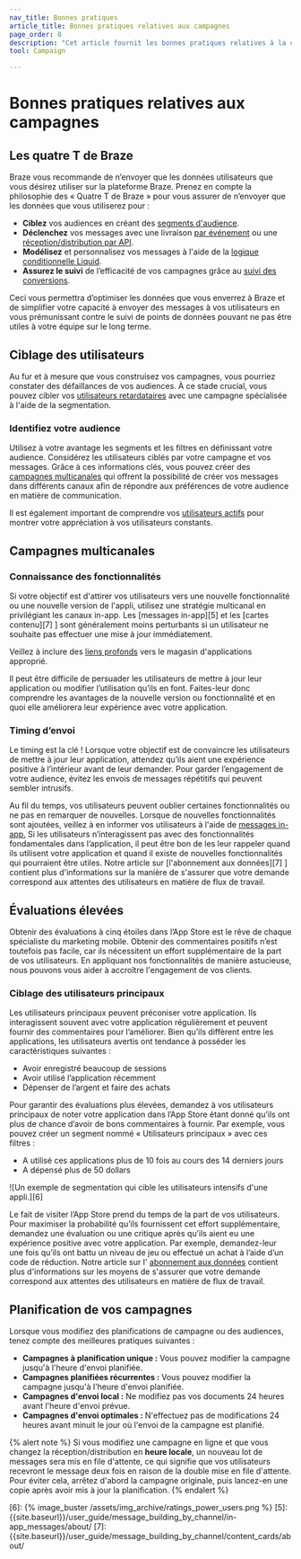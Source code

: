 ```yaml
---
nav_title: Bonnes pratiques
article_title: Bonnes pratiques relatives aux campagnes
page_order: 0
description: "Cet article fournit les bonnes pratiques relatives à la création et à la personnalisation de vos campagnes."
tool: Campaign

---
```


# Bonnes pratiques relatives aux campagnes

## Les quatre T de Braze

Braze vous recommande de n’envoyer que les données utilisateurs que vous désirez utiliser sur la plateforme Braze. Prenez en compte la philosophie des « Quatre T de Braze » pour vous assurer de n’envoyer que les données que vous utiliserez pour :

- **Ciblez** vos audiences en créant des [segments d'audience]({{site.baseurl}}/user_guide/engagement_tools/segments/).
- **Déclenchez** vos messages avec une livraison [par événement]({{site.baseurl}}/user_guide/engagement_tools/campaigns/building_campaigns/delivery_types/triggered_delivery#action-based-delivery) ou une [réception/distribution par API]({{site.baseurl}}/user_guide/engagement_tools/campaigns/building_campaigns/delivery_types/api_triggered_delivery/).
- **Modélisez** et personnalisez vos messages à l'aide de la [logique conditionnelle Liquid]({{site.baseurl}}/user_guide/personalization_and_dynamic_content/liquid).
- **Assurez le suivi** de l’efficacité de vos campagnes grâce au [suivi des conversions]({{site.baseurl}}/user_guide/engagement_tools/campaigns/building_campaigns/conversion_events).

Ceci vous permettra d’optimiser les données que vous enverrez à Braze et de simplifier votre capacité à envoyer des messages à vos utilisateurs en vous prémunissant contre le suivi de points de données pouvant ne pas être utiles à votre équipe sur le long terme. 

## Ciblage des utilisateurs

Au fur et à mesure que vous construisez vos campagnes, vous pourriez constater des défaillances de vos audiences. À ce stade crucial, vous pouvez cibler vos [utilisateurs retardataires]({{site.baseurl}}/user_guide/engagement_tools/campaigns/ideas_and_strategies/capturing_lapsing_users/) avec une campagne spécialisée à l'aide de la segmentation. 

### Identifiez votre audience

Utilisez à votre avantage les segments et les filtres en définissant votre audience. Considérez les utilisateurs ciblés par votre campagne et vos messages. Grâce à ces informations clés, vous pouvez créer des [campagnes multicanales]({{site.baseurl}}/user_guide/engagement_tools/campaigns/faq/#how-do-you-create-a-multichannel-campaign) qui offrent la possibilité de créer vos messages dans différents canaux afin de répondre aux préférences de votre audience en matière de communication.

Il est également important de comprendre vos [utilisateurs actifs]({{site.baseurl}}/user_guide/engagement_tools/campaigns/ideas_and_strategies/active_user_campaigns/) pour montrer votre appréciation à vos utilisateurs constants.

## Campagnes multicanales

### Connaissance des fonctionnalités

Si votre objectif est d'attirer vos utilisateurs vers une nouvelle fonctionnalité ou une nouvelle version de l'appli, utilisez une stratégie multicanal en privilégiant les canaux in-app. Les [messages in-app][5] et les [cartes contenu][7] ] sont généralement moins perturbants si un utilisateur ne souhaite pas effectuer une mise à jour immédiatement. 

Veillez à inclure des [liens profonds]({{site.baseurl}}/user_guide/personalization_and_dynamic_content/deep_linking_to_in-app_content/) vers le magasin d'applications approprié.

Il peut être difficile de persuader les utilisateurs de mettre à jour leur application ou modifier l’utilisation qu’ils en font. Faites-leur donc comprendre les avantages de la nouvelle version ou fonctionnalité et en quoi elle améliorera leur expérience avec votre application. 

### Timing d’envoi

Le timing est la clé ! Lorsque votre objectif est de convaincre les utilisateurs de mettre à jour leur application, attendez qu’ils aient une expérience positive à l’intérieur avant de leur demander. Pour garder l’engagement de votre audience, évitez les envois de messages répétitifs qui peuvent sembler intrusifs.

Au fil du temps, vos utilisateurs peuvent oublier certaines fonctionnalités ou ne pas en remarquer de nouvelles. Lorsque de nouvelles fonctionnalités sont ajoutées, veillez à en informer vos utilisateurs à l'aide de [messages in-app.]({{site.baseurl}}/user_guide/message_building_by_channel/in-app_messages/about/) Si les utilisateurs n’interagissent pas avec des fonctionnalités fondamentales dans l’application, il peut être bon de les leur rappeler quand ils utilisent votre application et quand il existe de nouvelles fonctionnalités qui pourraient être utiles. Notre article sur [l'abonnement aux données][7] ] contient plus d'informations sur la manière de s'assurer que votre demande correspond aux attentes des utilisateurs en matière de flux de travail. 

## Évaluations élevées

Obtenir des évaluations à cinq étoiles dans l’App Store est le rêve de chaque spécialiste du marketing mobile. Obtenir des commentaires positifs n’est toutefois pas facile, car ils nécessitent un effort supplémentaire de la part de vos utilisateurs. En appliquant nos fonctionnalités de manière astucieuse, nous pouvons vous aider à accroître l'engagement de vos clients.

### Ciblage des utilisateurs principaux

Les utilisateurs principaux peuvent préconiser votre application. Ils interagissent souvent avec votre application régulièrement et peuvent fournir des commentaires pour l’améliorer. Bien qu’ils diffèrent entre les applications, les utilisateurs avertis ont tendance à posséder les caractéristiques suivantes :

- Avoir enregistré beaucoup de sessions
- Avoir utilisé l’application récemment
- Dépenser de l’argent et faire des achats

Pour garantir des évaluations plus élevées, demandez à vos utilisateurs principaux de noter votre application dans l’App Store étant donné qu’ils ont plus de chance d’avoir de bons commentaires à fournir. Par exemple, vous pouvez créer un segment nommé « Utilisateurs principaux » avec ces filtres :
- A utilisé ces applications plus de 10 fois au cours des 14 derniers jours
- A dépensé plus de 50 dollars

![Un exemple de segmentation qui cible les utilisateurs intensifs d'une appli.][6]

Le fait de visiter l’App Store prend du temps de la part de vos utilisateurs. Pour maximiser la probabilité qu’ils fournissent cet effort supplémentaire, demandez une évaluation ou une critique après qu’ils aient eu une expérience positive avec votre application. Par exemple, demandez-leur une fois qu’ils ont battu un niveau de jeu ou effectué un achat à l’aide d’un code de réduction. Notre article sur l' [abonnement aux données]({{site.baseurl}}/user_guide/message_building_by_channel/email/managing_user_subscriptions/#subscription-states) contient plus d'informations sur les moyens de s'assurer que votre demande correspond aux attentes des utilisateurs en matière de flux de travail.

## Planification de vos campagnes

Lorsque vous modifiez des planifications de campagne ou des audiences, tenez compte des meilleures pratiques suivantes :

- **Campagnes à planification unique :** Vous pouvez modifier la campagne jusqu'à l'heure d'envoi planifiée.
- **Campagnes planifiées récurrentes :** Vous pouvez modifier la campagne jusqu'à l'heure d'envoi planifiée.
- **Campagnes d'envoi local :** Ne modifiez pas vos documents 24 heures avant l'heure d'envoi prévue.
- **Campagnes d'envoi optimales :** N'effectuez pas de modifications 24 heures avant minuit le jour où l'envoi de la campagne est planifié.

{% alert note %}
Si vous modifiez une campagne en ligne et que vous changez la réception/distribution en **heure locale**, un nouveau lot de messages sera mis en file d'attente, ce qui signifie que vos utilisateurs recevront le message deux fois en raison de la double mise en file d'attente. Pour éviter cela, arrêtez d'abord la campagne originale, puis lancez-en une copie après avoir mis à jour la planification.
{% endalert %}

[6]: {% image_buster /assets/img_archive/ratings_power_users.png %}
[5]: {{site.baseurl}}/user_guide/message_building_by_channel/in-app_messages/about/
[7]: {{site.baseurl}}/user_guide/message_building_by_channel/content_cards/about/